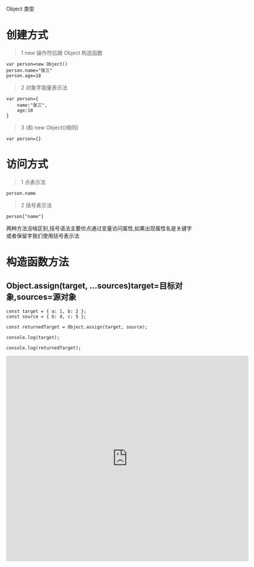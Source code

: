 Object 类型

# 创建方式

> 1 new 操作符后跟 Object 构造函数

```
var person=new Object()
person.name="张三"
person.age=18
```

> 2 对象字面量表示法

```
var person={
    name:"张三",
    age:18
}
```

> 3 (和 new Object()相同)

```
var person={}
```

# 访问方式

> 1 点表示法

```
person.name
```

> 2 括号表示法

```
person["name"]
```

两种方法没啥区别,括号语法主要优点通过变量访问属性,如果出现属性名是关键字或者保留字我们使用括号表示法

# 构造函数方法

## Object.assign(target, ...sources)target=目标对象,sources=源对象

```
const target = { a: 1, b: 2 };
const source = { b: 4, c: 5 };

const returnedTarget = Object.assign(target, source);

console.log(target);

console.log(returnedTarget);
```

<iframe src="https://tool.lu/coderunner/embed/8Zm.html" width="650" height="550" frameborder="0" mozallowfullscreen webkitallowfullscreen allowfullscreen></iframe>
